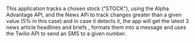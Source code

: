 This application tracks a chosen stock ("STOCK"), using the Alpha Advantage API, and the News APi to track changes greater than a given value (5% in this case) and in case it detects it, the app will get the latest 3 news article headlines and briefs , formats them into a message and uses the Twilio API to send an SMS to a given number.
